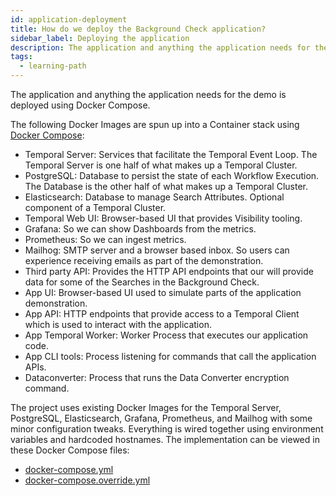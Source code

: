 ```yaml
---
id: application-deployment
title: How do we deploy the Background Check application?
sidebar_label: Deploying the application
description: The application and anything the application needs for the demo is deployed using Docker Compose.
tags:
  - learning-path
---
```


The application and anything the application needs for the demo is deployed using Docker Compose.

The following Docker Images are spun up into a Container stack using [Docker Compose](https://docs.docker.com/compose/):

- Temporal Server: Services that facilitate the Temporal Event Loop. The Temporal Server is one half of what makes up a Temporal Cluster.
- PostgreSQL: Database to persist the state of each Workflow Execution. The Database is the other half of what makes up a Temporal Cluster.
- Elasticsearch: Database to manage Search Attributes. Optional component of a Temporal Cluster.
- Temporal Web UI: Browser-based UI that provides Visibility tooling.
- Grafana: So we can show Dashboards from the metrics.
- Prometheus: So we can ingest metrics.
- Mailhog: SMTP server and a browser based inbox. So users can experience receiving emails as part of the demonstration.
- Third party API: Provides the HTTP API endpoints that our will provide data for some of the Searches in the Background Check.
- App UI: Browser-based UI used to simulate parts of the application demonstration.
- App API: HTTP endpoints that provide access to a Temporal Client which is used to interact with the application.
- App Temporal Worker: Worker Process that executes our application code.
- App CLI tools: Process listening for commands that call the application APIs.
- Dataconverter: Process that runs the Data Converter encryption command.

The project uses existing Docker Images for the Temporal Server, PostgreSQL, Elasticsearch, Grafana, Prometheus, and Mailhog with some minor configuration tweaks.
Everything is wired together using environment variables and hardcoded hostnames.
The implementation can be viewed in these Docker Compose files:

- [docker-compose.yml](https://github.com/temporalio/background-checks/blob/main/docker-compose.yml)
- [docker-compose.override.yml](https://github.com/temporalio/background-checks/blob/main/docker-compose.override.yml)
